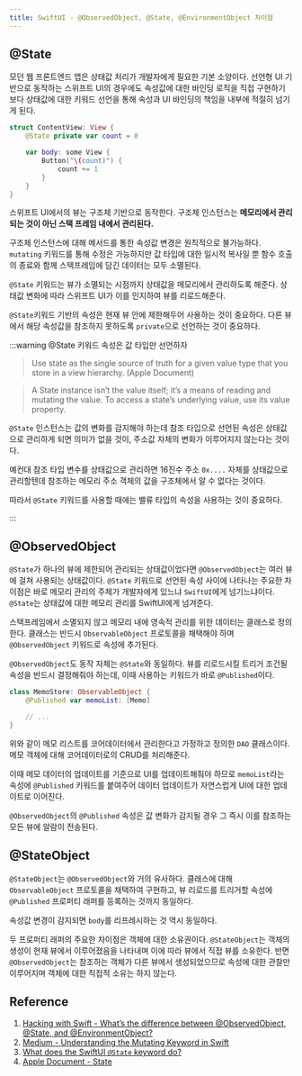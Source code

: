 ```yaml
---
title: SwiftUI - @ObservedObject, @State, @EnvironmentObject 차이점
---
```


## @State

모던 웹 프론트엔드 앱은 상태값 처리가 개발자에게 필요한 기본 소양이다. 선언형 UI 기반으로 동작하는 스위프트 UI의 경우에도 속성값에 대한 바인딩 로직을 직접 구현하기 보다 상태값에 대한 키워드 선언을 통해 속성과 UI 바인딩의 책임을 내부에 적절히 넘기게 된다.

```swift
struct ContentView: View {
    @State private var count = 0

    var body: some View {
        Button("\(count)") {
            count += 1
        }
    }
}
```

스위프트 UI에서의 뷰는 구조체 기반으로 동작한다. 구조체 인스턴스는 **메모리에서 관리되는 것이 아닌 스택 프레임 내에서 관리된다.**

구조체 인스턴스에 대해 메서드를 통한 속성값 변경은 원칙적으로 불가능하다. `mutating` 키워드를 통해 수정은 가능하지만 값 타입에 대한 일시적 복사일 뿐 함수 호출의 종료와 함께 스택프레임에 담긴 데이터는 모두 소멸된다.

`@State` 키워드는 뷰가 소멸되는 시점까지 상태값을 메모리에서 관리하도록 해준다. 상태값 변화에 따라 스위프트 UI가 이를 인지하여 뷰를 리로드해준다.

`@State`키워드 기반의 속성은 현재 뷰 안에 제한해두어 사용하는 것이 중요하다. 다른 뷰에서 해당 속성값을 참조하지 못하도록 `private`으로 선언하는 것이 중요하다.

:::warning @State 키워드 속성은 값 타입만 선언하자

> Use state as the single source of truth for a given value type that you store in a view hierarchy. (Apple Document)

> A State instance isn’t the value itself; it’s a means of reading and mutating the value. To access a state’s underlying value, use its value property.

`@State` 인스턴스는 값의 변화를 감지해야 하는데 참조 타입으로 선언된 속성은 상태값으로 관리하게 되면 의미가 없을 것이, 주소값 자체의 변화가 이루어지지 않는다는 것이다.

예컨대 참조 타입 변수를 상태값으로 관리하면 16진수 주소 `0x....` 자체를 상태값으로 관리할텐데 참조하는 메모리 주소 객체의 값을 구조체에서 알 수 없다는 것이다.

따라서 `@State` 키워드를 사용할 때에는 밸류 타입의 속성을 사용하는 것이 중요하다.

:::

## @ObservedObject

`@State`가 하나의 뷰에 제한되어 관리되는 상태값이었다면 `@ObservedObject`는 여러 뷰에 걸쳐 사용되는 상태값이다. `@State` 키워드로 선언된 속성 사이에 나타나는 주요한 차이점은 바로 메모리 관리의 주체가 개발자에게 있느냐 `SwiftUI`에게 넘기느냐이다. `@State`는 상태값에 대한 메모리 관리를 SwiftUI에게 넘겨준다.

스택프레임에서 소멸되지 않고 메모리 내에 영속적 관리를 위한 데이터는 클래스로 정의한다. 클래스는 반드시 `ObservableObject` 프로토콜을 채택해야 하며 `@ObservedObject` 키워드로 속성에 추가된다.

`@ObservedObject`도 동작 자체는 `@State`와 동일하다. 뷰를 리로드시킬 트리거 조건될 속성을 반드시 결정해줘야 하는데, 이때 사용하는 키워드가 바로 `@Published`이다.

```swift
class MemoStore: ObservableObject {
    @Published var memoList: [Memo]

    // ...
}
```

위와 같이 메모 리스트를 코어데이터에서 관리한다고 가정하고 정의한 `DAO` 클래스이다. 메모 객체에 대해 코어데이터로의 CRUD를 처리해준다.

이때 메모 데이터의 업데이트를 기준으로 UI를 업데이트해줘야 하므로 `memoList`라는 속성에 `@Published` 키워드를 붙여주어 데이터 업데이트가 자연스럽게 UI에 대한 업데이트로 이어진다.

`@ObservedObject`의 `@Published` 속성은 값 변화가 감지될 경우 그 즉시 이를 참조하는 모든 뷰에 알람이 전송된다.

## @StateObject

`@StateObject`는 `@ObservedObject`와 거의 유사하다. 클래스에 대해 `ObservableObject` 프로토콜을 채택하여 구현하고, 뷰 리로드를 트리거할 속성에 `@Published` 프로퍼티 래퍼를 등록하는 것까지 동일하다.

속성값 변경이 감지되면 `body`를 리프레시하는 것 역시 동일하다.

두 프로퍼티 래퍼의 주요한 차이점은 객체에 대한 소유권이다. `@StateObject`는 객체의 생성이 현재 뷰에서 이루어졌음을 나타내며 이에 따라 뷰에서 직접 뷰를 소유한다. 반면 `@ObservedObject`는 참조하는 객체가 다른 뷰에서 생성되었으므로 속성에 대한 관찰만 이루어지며 객체에 대한 직접적 소유는 하지 않는다.

## Reference

1. [Hacking with Swift - What’s the difference between @ObservedObject, @State, and @EnvironmentObject?](https://www.hackingwithswift.com/quick-start/swiftui/whats-the-difference-between-observedobject-state-and-environmentobject)
2. [Medium - Understanding the Mutating Keyword in Swift](https://medium.com/geekculture/understanding-the-mutating-keyword-in-swift-71163418e2f6)
3. [What does the SwiftUI `@State` keyword do?](https://stackoverflow.com/questions/56438730/what-does-the-swiftui-state-keyword-do)
4. [Apple Document - State](https://developer.apple.com/documentation/swiftui/state)
